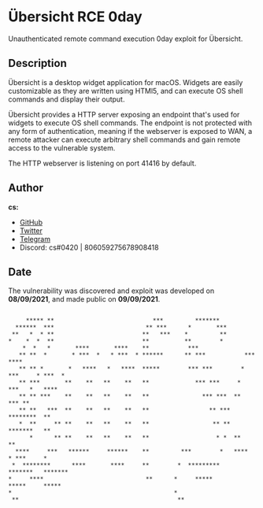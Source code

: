 # Übersicht RCE 0day
Unauthenticated remote command execution 0day exploit for Übersicht.


## Description
Übersicht is a desktop widget application for macOS. Widgets are easily customizable as they are written using HTMl5, and can execute OS shell commands and display their output.

Übersicht provides a HTTP server exposing an endpoint that's used for widgets to execute OS shell commands. The endpoint is not protected with any form of authentication, meaning if the webserver is exposed to WAN, a remote attacker can execute arbitrary shell commands and gain remote access to the vulnerable system.

The HTTP webserver is listening on port 41416 by default.


## Author

**cs:**
- [GitHub](https://github.com/ecriminal)
- [Twitter](https://twitter.com/elordcs)
- [Telegram](https://t.me/erapist)
- Discord: cs#0420 | 806059275678908418

## Date

The vulnerability was discovered and exploit was developed on **08/09/2021**, and made public on **09/09/2021**.

```
                                                                                     
     ***** **                            ***         *******                         
  ******  ***                          ** ***      *       ***                       
 **   *  * **                         **   ***    *         **                       
*    *  *  **                         **          **        *                        
    *  *   *       ****       ****    **           ***                               
   ** **  *       * ***  *   * ***  * ******      ** ***           ***       ****    
   ** ** *       *   ****   *   ****  *****        *** ***        * ***     * ***  * 
   ** ***       **    **   **    **   **             *** ***     *   ***   *   ****  
   ** ** ***    **    **   **    **   **               *** ***  **    *** **         
   ** **   ***  **    **   **    **   **                 ** *** ********  **         
   *  **     ** **    **   **    **   **                  ** ** *******   **         
      *      ** **    **   **    **   **                   * *  **        **         
  ****     ***   ******     ******    **         ***        *   ****    * ***     *  
 *  ********      ****       ****     **        *  *********     *******   *******   
*     ****                             **      *     *****        *****     *****    
*                                              *                                     
 **                                             **                                   
```
